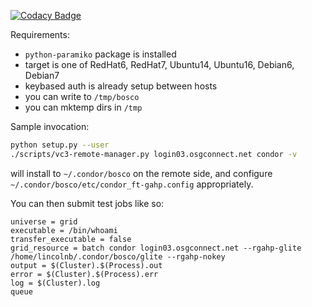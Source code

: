[![Codacy Badge](https://api.codacy.com/project/badge/Grade/bc14b84f503946f8a9d352af14f23631)](https://app.codacy.com/app/LincolnBryant/vc3-remote-manager?utm_source=github.com&utm_medium=referral&utm_content=vc3-project/vc3-remote-manager&utm_campaign=badger)

Requirements:
 * `python-paramiko` package is installed
 * target is one of RedHat6, RedHat7, Ubuntu14, Ubuntu16, Debian6, Debian7
 * keybased auth is already setup between hosts
 * you can write to `/tmp/bosco`
 * you can mktemp dirs in `/tmp`

Sample invocation:
```bash
python setup.py --user
./scripts/vc3-remote-manager.py login03.osgconnect.net condor -v
```

will install to `~/.condor/bosco` on the remote side, and configure `~/.condor/bosco/etc/condor_ft-gahp.config` appropriately.

You can then submit test jobs like so:

```
universe = grid
executable = /bin/whoami
transfer_executable = false
grid_resource = batch condor login03.osgconnect.net --rgahp-glite /home/lincolnb/.condor/bosco/glite --rgahp-nokey
output = $(Cluster).$(Process).out
error = $(Cluster).$(Process).err
log = $(Cluster).log
queue
```
